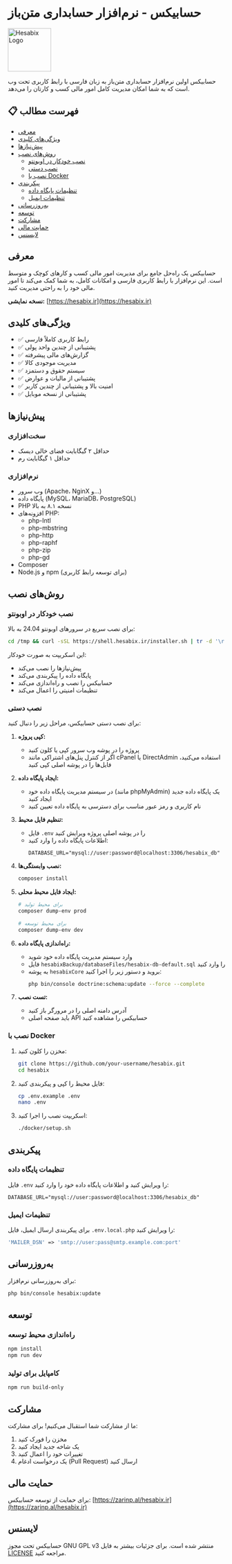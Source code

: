 # حسابیکس - نرم‌افزار حسابداری متن‌باز

<img src="https://hesabix.ir/favicon/favicon.svg" alt="Hesabix Logo" width="100" height="100" />

حسابیکس اولین نرم‌افزار حسابداری متن‌باز به زبان فارسی با رابط کاربری تحت وب است که به شما امکان مدیریت کامل امور مالی کسب و کارتان را می‌دهد.

## 📋 فهرست مطالب

- [معرفی](#معرفی)
- [ویژگی‌های کلیدی](#ویژگی‌های-کلیدی)
- [پیش‌نیازها](#پیش‌نیازها)
- [روش‌های نصب](#روش‌های-نصب)
  - [نصب خودکار در اوبونتو](#نصب-خودکار-در-اوبونتو)
  - [نصب دستی](#نصب-دستی)
  - [نصب با Docker](#نصب-با-docker)
- [پیکربندی](#پیکربندی)
  - [تنظیمات پایگاه داده](#تنظیمات-پایگاه-داده)
  - [تنظیمات ایمیل](#تنظیمات-ایمیل)
- [به‌روزرسانی](#به‌روزرسانی)
- [توسعه](#توسعه)
- [مشارکت](#مشارکت)
- [حمایت مالی](#حمایت-مالی)
- [لایسنس](#لایسنس)

## معرفی

حسابیکس یک راه‌حل جامع برای مدیریت امور مالی کسب و کارهای کوچک و متوسط است. این نرم‌افزار با رابط کاربری فارسی و امکانات کامل، به شما کمک می‌کند تا امور مالی خود را به راحتی مدیریت کنید.

**نسخه نمایشی:** [https://hesabix.ir](https://hesabix.ir)

## ویژگی‌های کلیدی

- ✅ رابط کاربری کاملاً فارسی
- ✅ پشتیبانی از چندین واحد پولی
- ✅ گزارش‌های مالی پیشرفته
- ✅ مدیریت موجودی کالا
- ✅ سیستم حقوق و دستمزد
- ✅ پشتیبانی از مالیات و عوارض
- ✅ امنیت بالا و پشتیبانی از چندین کاربر
- ✅ پشتیبانی از نسخه موبایل

## پیش‌نیازها

### سخت‌افزاری
- حداقل ۲ گیگابایت فضای خالی دیسک
- حداقل ۱ گیگابایت رم

### نرم‌افزاری
- وب سرور (Apache، NginX و...)
- پایگاه داده (MySQL، MariaDB، PostgreSQL)
- PHP نسخه ۸.۱ به بالا
- افزونه‌های PHP:
  - php-Intl
  - php-mbstring
  - php-http
  - php-raphf
  - php-zip
  - php-gd
- Composer
- Node.js و npm (برای توسعه رابط کاربری)

## روش‌های نصب

### نصب خودکار در اوبونتو

برای نصب سریع در سرورهای اوبونتو 24.04 به بالا:

```bash
cd /tmp && curl -sSL https://shell.hesabix.ir/installer.sh | tr -d '\r' > installer.sh && chmod +x installer.sh && sudo bash installer.sh
```

این اسکریپت به صورت خودکار:
- پیش‌نیازها را نصب می‌کند
- پایگاه داده را پیکربندی می‌کند
- حسابیکس را نصب و راه‌اندازی می‌کند
- تنظیمات امنیتی را اعمال می‌کند

### نصب دستی

برای نصب دستی حسابیکس، مراحل زیر را دنبال کنید:

1. **کپی پروژه:**
   - پروژه را در پوشه وب سرور کپی یا کلون کنید
   - اگر از کنترل پنل‌های اشتراکی مانند cPanel یا DirectAdmin استفاده می‌کنید، فایل‌ها را در پوشه اصلی کپی کنید

2. **ایجاد پایگاه داده:**
   - در سیستم مدیریت پایگاه داده خود (مانند phpMyAdmin) یک پایگاه داده جدید ایجاد کنید
   - نام کاربری و رمز عبور مناسب برای دسترسی به پایگاه داده تعیین کنید

3. **تنظیم فایل محیط:**
   - فایل `.env` را در پوشه اصلی پروژه ویرایش کنید
   - اطلاعات پایگاه داده را وارد کنید:
     ```env
     DATABASE_URL="mysql://user:password@localhost:3306/hesabix_db"
     ```

4. **نصب وابستگی‌ها:**
   ```bash
   composer install
   ```

5. **ایجاد فایل محیط محلی:**
   ```bash
   # برای محیط تولید
   composer dump-env prod
   
   # برای محیط توسعه
   composer dump-env dev
   ```

6. **راه‌اندازی پایگاه داده:**
   - وارد سیستم مدیریت پایگاه داده خود شوید
   - فایل `hesabixBackup/databaseFiles/hesabix-db-default.sql` را وارد کنید
   - به پوشه `hesabixCore` بروید و دستور زیر را اجرا کنید:
     ```bash
     php bin/console doctrine:schema:update --force --complete
     ```

7. **تست نصب:**
   - آدرس دامنه اصلی را در مرورگر باز کنید
   - باید صفحه اصلی API حسابیکس را مشاهده کنید

### نصب با Docker

1. مخزن را کلون کنید:
   ```bash
   git clone https://github.com/your-username/hesabix.git
   cd hesabix
   ```

2. فایل محیط را کپی و پیکربندی کنید:
   ```bash
   cp .env.example .env
   nano .env
   ```

3. اسکریپت نصب را اجرا کنید:
   ```bash
   ./docker/setup.sh
   ```

## پیکربندی

### تنظیمات پایگاه داده

فایل `.env` را ویرایش کنید و اطلاعات پایگاه داده خود را وارد کنید:

```env
DATABASE_URL="mysql://user:password@localhost:3306/hesabix_db"
```

### تنظیمات ایمیل

برای پیکربندی ارسال ایمیل، فایل `.env.local.php` را ویرایش کنید:

```php
'MAILER_DSN' => 'smtp://user:pass@smtp.example.com:port'
```

## به‌روزرسانی

برای به‌روزرسانی نرم‌افزار:

```bash
php bin/console hesabix:update
```

## توسعه

### راه‌اندازی محیط توسعه

```bash
npm install
npm run dev
```

### کامپایل برای تولید

```bash
npm run build-only
```

## مشارکت

ما از مشارکت شما استقبال می‌کنیم! برای مشارکت:

1. مخزن را فورک کنید
2. یک شاخه جدید ایجاد کنید
3. تغییرات خود را اعمال کنید
4. یک درخواست ادغام (Pull Request) ارسال کنید

## حمایت مالی

برای حمایت از توسعه حسابیکس:
[https://zarinp.al/hesabix.ir](https://zarinp.al/hesabix.ir)

## لایسنس

حسابیکس تحت مجوز GNU GPL v3 منتشر شده است. برای جزئیات بیشتر به فایل [LICENSE](LICENSE) مراجعه کنید.
